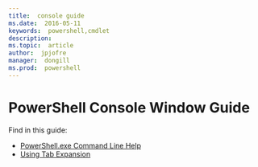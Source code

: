 ```yaml
---
title:  console guide
ms.date:  2016-05-11
keywords:  powershell,cmdlet
description:  
ms.topic:  article
author:  jpjofre
manager:  dongill
ms.prod:  powershell
---
```


#  PowerShell Console Window Guide

Find in this guide:
-  [PowerShell.exe Command Line Help](console/PowerShell.exe-Command-Line-Help.md)
-  [Using Tab Expansion](console/Using-Tab-Expansion.md)

